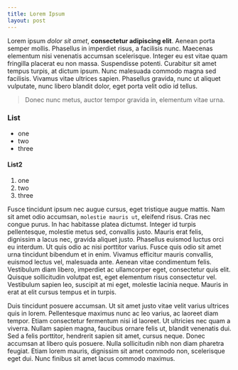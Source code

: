 ```yaml
---
title: Lorem Ipsum
layout: post
---
```


Lorem ipsum *dolor sit amet*, **consectetur adipiscing elit**. Aenean porta semper mollis. Phasellus in imperdiet risus, a facilisis nunc. Maecenas elementum nisi venenatis accumsan scelerisque. Integer eu est vitae quam fringilla placerat eu non massa. Suspendisse potenti. Curabitur sit amet tempus turpis, at dictum ipsum. Nunc malesuada commodo magna sed facilisis. Vivamus vitae ultrices sapien. Phasellus gravida, nunc ut aliquet vulputate, nunc libero blandit dolor, eget porta velit odio id tellus. 

> Donec nunc metus, auctor tempor gravida in, elementum vitae urna.

### List
- one
- two
- three

#### List2
1. one
2. two
3. three

Fusce tincidunt ipsum nec augue cursus, eget tristique augue mattis. Nam sit amet odio accumsan, `molestie mauris ut`, eleifend risus. Cras nec congue purus. In hac habitasse platea dictumst. Integer id turpis pellentesque, molestie metus sed, convallis justo. Mauris erat felis, dignissim a lacus nec, gravida aliquet justo. Phasellus euismod luctus orci eu interdum. Ut quis odio ac nisi porttitor varius. Fusce quis odio sit amet urna tincidunt bibendum et in enim. Vivamus efficitur mauris convallis, euismod lectus vel, malesuada ante. Aenean vitae condimentum felis. Vestibulum diam libero, imperdiet ac ullamcorper eget, consectetur quis elit. Quisque sollicitudin volutpat est, eget elementum risus consectetur vel. Vestibulum sapien leo, suscipit at mi eget, molestie lacinia neque. Mauris in erat at elit cursus tempus et in turpis.

Duis tincidunt posuere accumsan. Ut sit amet justo vitae velit varius ultrices quis in lorem. Pellentesque maximus nunc ac leo varius, ac laoreet diam tempor. Etiam consectetur fermentum nisi id laoreet. Ut ultricies nec quam a viverra. Nullam sapien magna, faucibus ornare felis ut, blandit venenatis dui. Sed a felis porttitor, hendrerit sapien sit amet, cursus neque. Donec accumsan at libero quis posuere. Nulla sollicitudin nibh non diam pharetra feugiat. Etiam lorem mauris, dignissim sit amet commodo non, scelerisque eget dui. Nunc finibus sit amet lacus commodo maximus.

